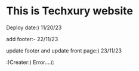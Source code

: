 # This is Techxury website 


Deploy date:) 11/20/23

add footer:- 22/11/23

update footer and update front page:) 23/11/23


:)Creater:) Error....(: